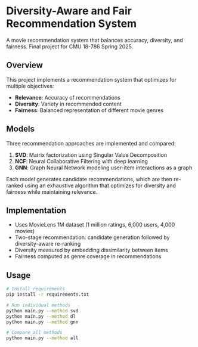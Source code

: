 # Diversity-Aware and Fair Recommendation System

A movie recommendation system that balances accuracy, diversity, and fairness. Final project for CMU 18-786 Spring 2025.

## Overview

This project implements a recommendation system that optimizes for multiple objectives:
- **Relevance**: Accuracy of recommendations
- **Diversity**: Variety in recommended content
- **Fairness**: Balanced representation of different movie genres

## Models

Three recommendation approaches are implemented and compared:

1. **SVD**: Matrix factorization using Singular Value Decomposition
2. **NCF**: Neural Collaborative Filtering with deep learning
3. **GNN**: Graph Neural Network modeling user-item interactions as a graph

Each model generates candidate recommendations, which are then re-ranked using an exhaustive algorithm that optimizes for diversity and fairness while maintaining relevance.

## Implementation

- Uses MovieLens 1M dataset (1 million ratings, 6,000 users, 4,000 movies)
- Two-stage recommendation: candidate generation followed by diversity-aware re-ranking
- Diversity measured by embedding dissimilarity between items
- Fairness computed as genre coverage in recommendations

## Usage

```bash
# Install requirements
pip install -r requirements.txt

# Run individual methods
python main.py --method svd
python main.py --method dl
python main.py --method gnn

# Compare all methods
python main.py --method all